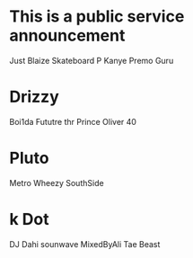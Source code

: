 # This is a public service announcement

Just Blaize
Skateboard P
Kanye
Premo
Guru

# Drizzy
Boi1da
Fututre thr Prince
Oliver 40

# Pluto
Metro
Wheezy
SouthSide

# k Dot
DJ Dahi
sounwave
MixedByAli
Tae Beast